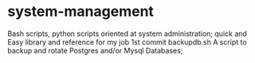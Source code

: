 # system-management
Bash scripts, python scripts oriented at system administration; quick and Easy library and reference for my job 
1st commit backupdb.sh A script to backup and rotate Postgres and/or Mysql Databases;
